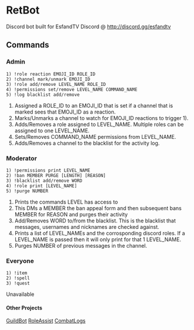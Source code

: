# RetBot

Discord bot built for EsfandTV Discord @ http://discord.gg/esfandtv

## Commands

### Admin
```
1) !role reaction EMOJI_ID ROLE_ID
2) !channel mark/unmark EMOJI_ID
3) !role add/remove LEVEL_NAME ROLE_ID
4) !permissions set/remove LEVEL_NAME COMMAND_NAME
5) !log blacklist add/remove
```
1) Assigned a ROLE_ID to an EMOJI_ID that is set if a channel that is marked sees that EMOJI_ID as a reaction.
2) Marks/Unmarks a channel to watch for EMOJI_ID reactions to trigger 1).
3) Adds/Removes a role assigned to LEVEL_NAME. Multiple roles can be assigned to one LEVEL_NAME.
4) Sets/Removes COMMAND_NAME permissions from LEVEL_NAME.
5) Adds/Removes a channel to the blacklist for the activity log.

### Moderator
```
1) !permissions print LEVEL_NAME
2) !ban MEMBER PURGE [LENGTH] [REASON]
3) !blacklist add/remove WORD
4) !role print [LEVEL_NAME]
5) !purge NUMBER
```
1) Prints the commands LEVEL has access to
2) This DMs a MEMBER the ban appeal form and then subsequent bans MEMBER for REASON and purges their activity 
3) Add/Removes WORD to/from the blacklist. This is the blacklist that messages, usernames and nicknames are checked against.
4) Prints a list of LEVEL_NAMEs and the corrosponding discord roles. If a LEVEL_NAME is passed then it will only print for that 1 LEVEL_NAME.
5) Purges NUMBER of previous messages in the channel.


### Everyone
```
1) !item
2) !spell
3) !quest
```
Unavailable


#### Other Projects
[GuildBot](https://github.com/Firehead94/GuildBot)
[RoleAssist](https://github.com/Firehead94/RoleAssist)
[CombatLogs](https://github.com/Firehead94/CombatLogs)
